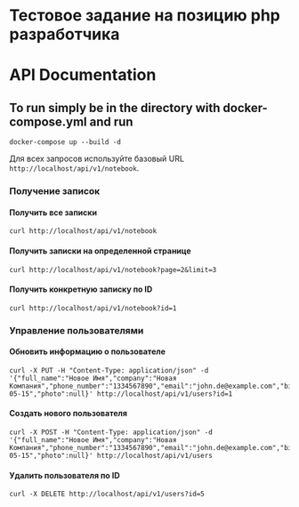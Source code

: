 # Тестовое задание на позицию php разработчика 
# API Documentation 

## To run simply be in the directory with docker-compose.yml and run 
```shell
docker-compose up --build -d
```

 Для всех запросов используйте базовый URL `http://localhost/api/v1/notebook`.

### Получение записок

#### Получить все записки
```shell
curl http://localhost/api/v1/notebook
```

#### Получить записки на определенной странице
```shell
curl http://localhost/api/v1/notebook?page=2&limit=3
```

#### Получить конкретную записку по ID
```shell
curl http://localhost/api/v1/notebook?id=1
```

### Управление пользователями

#### Обновить информацию о пользователе
```shell
curl -X PUT -H "Content-Type: application/json" -d '{"full_name":"Новое Имя","company":"Новая Компания","phone_number":"1334567890","email":"john.de@example.com","birth_date":"1985-05-15","photo":null}' http://localhost/api/v1/users?id=1
```

#### Создать нового пользователя
```shell
curl -X POST -H "Content-Type: application/json" -d '{"full_name":"Новое Имя","company":"Новая Компания","phone_number":"1334567890","email":"john.de@example.com","birth_date":"1985-05-15","photo":null}' http://localhost/api/v1/users
```

#### Удалить пользователя по ID
```shell
curl -X DELETE http://localhost/api/v1/users?id=5
